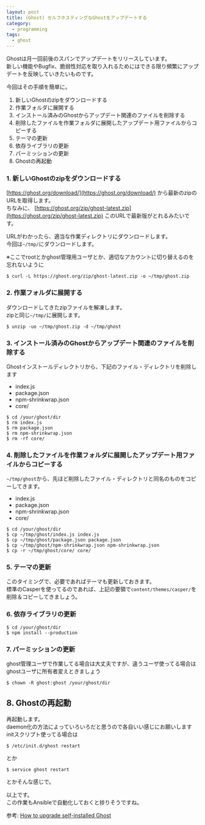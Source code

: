 ```yaml
---
layout: post
title: (Ghost) セルフホスティングなGhostをアップデートする
category:
  - programming
tags:
  - ghost
---
```


Ghostは月一回前後のスパンでアップデートをリリースしています。  
新しい機能やBugfix、脆弱性対応を取り入れるためにはできる限り頻繁にアップデートを反映していきたいものです。

今回はその手順を簡単に。

1. 新しいGhostのzipをダウンロードする
2. 作業フォルダに展開する
3. インストール済みのGhostからアップデート関連のファイルを削除する
4. 削除したファイルを作業フォルダに展開したアップデート用ファイルからコピーする
5. テーマの更新
6. 依存ライブラリの更新
7. パーミッションの更新
8. Ghostの再起動

### 1. 新しいGhostのzipをダウンロードする

[https://ghost.org/download/](https://ghost.org/download/) から最新のzipのURLを取得します。   
ちなみに、 [https://ghost.org/zip/ghost-latest.zip](https://ghost.org/zip/ghost-latest.zip) このURLで最新版がとれるみたいです。

URLがわかったら、適当な作業ディレクトリにダウンロードします。  
今回は`~/tmp/`にダウンロードします。

※ここでrootとかghost管理用ユーザとか、適切なアカウントに切り替えるのを忘れないように

```shell
$ curl -L https://ghost.org/zip/ghost-latest.zip -o ~/tmp/ghost.zip
```

### 2. 作業フォルダに展開する

ダウンロードしてきたzipファイルを解凍します。  
zipと同じ`~/tmp/`に展開します。

```shell
$ unzip -uo ~/tmp/ghost.zip -d ~/tmp/ghost
```


### 3. インストール済みのGhostからアップデート関連のファイルを削除する

Ghostインストールディレクトリから、下記のファイル・ディレクトリを削除します

- index.js
- package.json
- npm-shrinkwrap.json
- core/

```shell
$ cd /your/ghost/dir
$ rm index.js
$ rm package.json
$ rm npm-shrinkwrap.json
$ rm -rf core/
```

### 4. 削除したファイルを作業フォルダに展開したアップデート用ファイルからコピーする

`~/tmp/ghost`から、先ほど削除したファイル・ディレクトリと同名のものをコピーしてきます。

- index.js
- package.json
- npm-shrinkwrap.json
- core/

```shell
$ cd /your/ghost/dir
$ cp ~/tmp/ghost/index.js index.js
$ cp ~/tmp/ghost/package.json package.json
$ cp ~/tmp/ghost/npm-shrinkwrap.json npm-shrinkwrap.json
$ cp -r ~/tmp/ghost/core/ core/
```

### 5. テーマの更新

このタイミングで、必要であればテーマも更新しておきます。  
標準のCasperを使ってるのであれば、上記の要領で`content/themes/casper/`を削除＆コピーしてきましょう。

### 6. 依存ライブラリの更新

```shell
$ cd /your/ghost/dir
$ npm install --production
```

### 7. パーミッションの更新

ghost管理ユーザで作業してる場合は大丈夫ですが、違うユーザ使ってる場合はghostユーザに所有者変えときましょう

```shell
$ chown -R ghost:ghost /your/ghost/dir
```

## 8. Ghostの再起動

再起動します。  
daemon化の方法によっていろいろだと思うので各自いい感じにお願いします  
initスクリプト使ってる場合は

```shell
$ /etc/init.d/ghost restart
```

とか

```shell
$ service ghost restart
```

とかそんな感じで。


以上です。  
この作業もAnsibleで自動化しておくと捗りそうですね。

参考: [How to upgrade self-installed Ghost](http://support.ghost.org/how-to-upgrade/)
